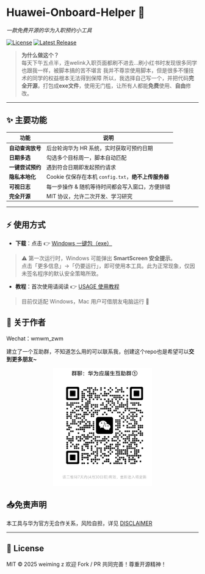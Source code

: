 
# Huawei-Onboard-Helper 🚀  
*一款免费开源的华为入职预约小工具*

[![License](https://img.shields.io/badge/license-MIT-blue.svg)](LICENSE)
[![Latest Release](https://img.shields.io/github/v/release/SolicitousMonkey/huawei-onboard-helper)](../../releases)

> **为什么做这个？**  
> 每天下午五点半，连welink入职页面都刷不进去...刷小红书时发现很多同学也跟我一样，被脚本搞的苦不堪言
> 我并不尊崇使用脚本，但是很多不懂技术的同学的权益根本无法得到保障
> 所以，我选择自己写一个，并把代码**完全开源**，打包成**exe文件**，使用无门槛，让所有人都能**免费**使用、**自由**修改。  

---

## ✨ 主要功能
| 功能             | 说明                                                 |
| ---------------- | ---------------------------------------------------- |
| **自动查询放号** | 后台轮询华为 HR 系统，实时获取可预约日期             |
| **日期多选**     | 勾选多个目标周一，脚本自动匹配                       |
| **一键尝试预约** | 遇到符合日期即发起预约请求                           |
| **隐私本地化**   | Cookie 仅保存在本机 `config.txt`，**绝不上传服务器** |
| **可视日志**     | 每一步操作 & 随机等待时间都会写入窗口，方便排错      |
| **完全开源**     | MIT 协议，允许二次开发、学习研究                     |

---

## ⚡ 使用方式

- **下载**：点击 👉 [Windows 一键包（exe）](../../releases/latest)  

> ⚠️ 第一次运行时，Windows 可能弹出 **SmartScreen 安全提示**。  
> 点击「更多信息」→「仍要运行」，即可使用本工具。此为正常现象，仅因未签名程序的默认安全策略所致。

- **教程**：首次使用请阅读 👉 [USAGE 使用教程](docs/USAGE.md)

> 目前仅适配 Windows，Mac 用户可借朋友电脑运行 👀

## 💬 关于作者

Wechat：wmwm_zwm

建立了一个互助群，不知道怎么用的可以联系我，创建这个repo也是希望可以**交到更多朋友~**

<p align="center">
  <img src="docs/USAGE/image-20250423222211228.png" width="260" alt="wechat group" />
</p>



## 📥免责声明 

本工具与华为官方无合作关系，风险自担，详见 [DISCLAIMER](docs/DISCLAIMER.md)

---

## 📝 License

MIT © 2025 weiming z
 欢迎 Fork / PR 共同完善！尊重开源精神！